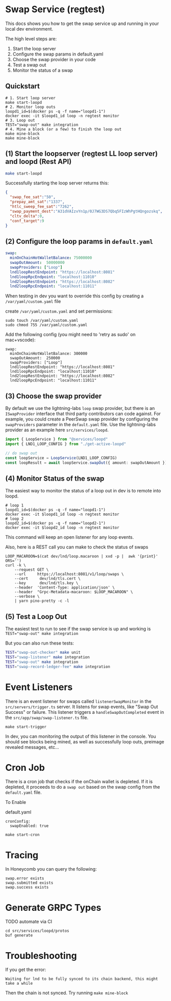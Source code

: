 Swap Service (regtest)
=======================

This docs shows you how to get the swap service up and running in your local dev environment. 

The high level steps are:

1. Start the loop server
2. Configure the swap params in default.yaml
3. Choose the swap provider in your code
4. Test a swap out
5. Monitor the status of a swap

Quickstart
----------
```
# 1. Start loop server
make start-loopd
# 2. Monitor loop outs
loopd1_id=$(docker ps -q -f name="loopd1-1")
docker exec -it $loopd1_id loop -n regtest monitor
# 3. Loop out
TEST="swap-out" make integration
# 4. Mine a block (or a few) to finish the loop out
make mine-block
make mine-block
```

(1) Start the loopserver (regtest LL loop server) and loopd (Rest API)
---------------------------------------
```sh
make start-loopd
```

Successfully starting the loop server returns this:
```json
{
  "swap_fee_sat":"50", 
  "prepay_amt_sat":"1337", 
  "htlc_sweep_fee_sat":"7262", 
  "swap_payment_dest":"A31dVAIzvYn1p/0J7WG3DS7Qbq5FIzWhPgtHQngozskq",
  "cltv_delta":0, 
  "conf_target":9
}
```

(2) Configure the loop params in `default.yaml`
---------------------------------------

```yaml
swap:
  minOnChainHotWalletBalance: 75000000
  swapOutAmount:  50000000
  swapProviders: ["Loop"]
  lnd1loopRestEndpoint: "https://localhost:8081"
  lnd1loopRpcEndpoint: "localhost:11010"
  lnd2loopRestEndpoint: "https://localhost:8082"
  lnd2loopRpcEndpoint: "localhost:11011"
```

When testing in dev you want to override this config by creating a `/var/yaml/custom.yaml` file 

create `/var/yaml/custom.yaml` and set permissions:
```
sudo touch /var/yaml/custom.yaml
sudo chmod 755 /var/yaml/custom.yaml
```

Add the following config (you might need to 'retry as sudo' on mac+vscode):
```
swap:
  minOnChainHotWalletBalance: 300000
  swapOutAmount:  250000
  swapProviders: ["Loop"]
  lnd1loopRestEndpoint: "https://localhost:8081"
  lnd1loopRpcEndpoint: "localhost:11010"
  lnd2loopRestEndpoint: "https://localhost:8082"
  lnd2loopRpcEndpoint: "localhost:11011"
```

(3) Choose the swap provider
---------------------------------------

By default we use the lightning-labs `loop` swap provider, but there is an `ISwapProvider` interface that third party contributors can code against. For example, you could create a PeerSwap swap provider by configuring the `swapProviders` parameter in the `default.yaml` file. Use the lightning-labs provider as an example here `src/services/loopd`. 

```typescript
import { LoopService } from "@services/loopd"
import { LND1_LOOP_CONFIG } from "./get-active-loopd"

// do swap out
const loopService = LoopService(LND1_LOOP_CONFIG)
const loopResult = await loopService.swapOut({ amount: swapOutAmount })
```

(4) Monitor Status of the swap
----------------------------
The easiest way to monitor the status of a loop out in dev is to remote into loopd. 
```
# loop 1
loopd1_id=$(docker ps -q -f name="loopd1-1")
docker exec -it $loopd1_id loop -n regtest monitor
# loop 2
loopd2_id=$(docker ps -q -f name="loopd2-1")
docker exec -it $loopd2_id loop -n regtest monitor
```
This command will keep an open listener for any loop events.

Also, here is a REST call you can make to check the status of swaps
```
LOOP_MACAROON=$(cat dev/lnd/loop.macaroon | xxd -p |  awk '{print}' ORS='')
curl -k \
    --request GET \
    --url     https://localhost:8081/v1/loop/swaps \
    --cert     dev/lnd/tls.cert \
    --key      dev/lnd/tls.key \
    --header  'Content-Type: application/json' \
    --header  "Grpc-Metadata-macaroon: $LOOP_MACAROON" \
    --verbose \
    | yarn pino-pretty -c -l
```

(5) Test a Loop Out
---------------------------------------
The easiest test to run to see if the swap service is up and working is `TEST="swap-out" make integration`

But you can also run these tests:
```sh
TEST="swap-out-checker" make unit
TEST="swap-listener" make integration
TEST="swap-out" make integration
TEST="swap-record-ledger-fee" make integration
```

Event Listeners
============
There is an event listener for swaps called `listenerSwapMonitor` in the `src/servers/trigger.ts` server. It listens for swap events, like "Swap Out Success" or failure. This listener triggers a `handleSwapOutCompleted` event in the `src/app/swap/swap-listener.ts` file.

```
make start-trigger
```

In dev, you can monitoring the output of this listener in the console. You should see blocks being mined, as well as
successfully loop outs, preimage revealed messages, etc...

Cron Job
=====
There is a cron job that checks if the onChain wallet is depleted. If it is depleted, it proceeds to do a `swap out` based on the swap config from the `default.yaml` file.  

To Enable 

default.yaml
```
cronConfig:
  swapEnabled: true
```

```
make start-cron
```

Tracing
=======
In Honeycomb you can query the following:

```
swap.error exists
swap.submitted exists
swap.success exists
```

Generate GRPC Types
====================
TODO automate via CI
```
cd src/services/loopd/protos
buf generate
```

Troubleshooting
=============
If you get the error:
```
Waiting for lnd to be fully synced to its chain backend, this might take a while
```
Then the chain is not synced. Try running `make mine-block`
